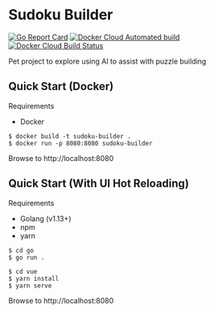 # Sudoku Builder

[![Go Report Card](https://goreportcard.com/badge/github.com/armsnyder/sudoku-builder)](https://goreportcard.com/report/github.com/armsnyder/sudoku-builder)
[![Docker Cloud Automated build](https://img.shields.io/docker/cloud/automated/armsnyder/sudoku-builder)](https://hub.docker.com/r/armsnyder/sudoku-builder)
[![Docker Cloud Build Status](https://img.shields.io/docker/cloud/build/armsnyder/sudoku-builder)](https://hub.docker.com/r/armsnyder/sudoku-builder)

Pet project to explore using AI to assist with puzzle building

## Quick Start (Docker)

Requirements
* Docker

```
$ docker build -t sudoku-builder .
$ docker run -p 8080:8080 sudoku-builder
```

Browse to http://localhost:8080

## Quick Start (With UI Hot Reloading)

Requirements
* Golang (v1.13+)
* npm
* yarn

```
$ cd go
$ go run .
```

```
$ cd vue
$ yarn install
$ yarn serve
```

Browse to http://localhost:8080
